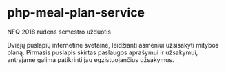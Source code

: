 # php-meal-plan-service

NFQ 2018 rudens semestro užduotis

Dviejų puslapių internetinė svetainė, leidžianti asmeniui užsisakyti mitybos planą. Pirmasis puslapis skirtas paslaugos aprašymui ir užsakymui, antrajame galima patikrinti jau egzistuojančius užsakymus. 

